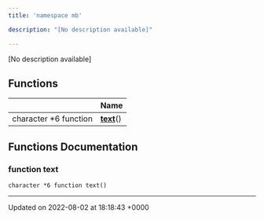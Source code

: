 ```yaml
---
title: 'namespace mb'

description: "[No description available]"

---
```







[No description available]

## Functions

|                | Name           |
| -------------- | -------------- |
| character *6 function | **[text](/documentation/code/darkbit_development/namespaces/namespacemb/#function-text)**() |


## Functions Documentation

### function text

```
character *6 function text()
```






-------------------------------

Updated on 2022-08-02 at 18:18:43 +0000